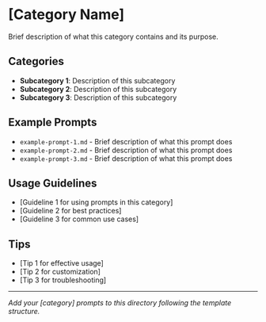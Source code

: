 # [Category Name]

Brief description of what this category contains and its purpose.

## Categories

- **Subcategory 1**: Description of this subcategory
- **Subcategory 2**: Description of this subcategory
- **Subcategory 3**: Description of this subcategory

## Example Prompts

- `example-prompt-1.md` - Brief description of what this prompt does
- `example-prompt-2.md` - Brief description of what this prompt does
- `example-prompt-3.md` - Brief description of what this prompt does

## Usage Guidelines

- [Guideline 1 for using prompts in this category]
- [Guideline 2 for best practices]
- [Guideline 3 for common use cases]

## Tips

- [Tip 1 for effective usage]
- [Tip 2 for customization]
- [Tip 3 for troubleshooting]

---
*Add your [category] prompts to this directory following the template structure.*
